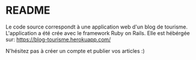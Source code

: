# README

Le code source correspondt à une application web d'un blog de tourisme.
L'application a été crée avec le framework Ruby on Rails.
Elle est hébérgée sur: https://blog-tourisme.herokuapp.com/

N'hésitez pas à créer un compte et publier vos articles :)
